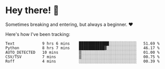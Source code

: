 # Hey there! 👋
Sometimes breaking and entering, but always a beginner. ❤️

Here's how I've been tracking:
<!--START_SECTION:waka-->

```text
Text            9 hrs 6 mins    █████████████░░░░░░░░░░░░   51.69 %
Python          8 hrs 7 mins    ███████████▓░░░░░░░░░░░░░   46.17 %
AUTO_DETECTED   10 mins         ▒░░░░░░░░░░░░░░░░░░░░░░░░   01.00 %
CSV/TSV         7 mins          ▒░░░░░░░░░░░░░░░░░░░░░░░░   00.75 %
Roff            4 mins          ░░░░░░░░░░░░░░░░░░░░░░░░░   00.39 %
```

<!--END_SECTION:waka-->
